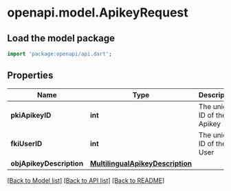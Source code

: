 # openapi.model.ApikeyRequest

## Load the model package
```dart
import 'package:openapi/api.dart';
```

## Properties
Name | Type | Description | Notes
------------ | ------------- | ------------- | -------------
**pkiApikeyID** | **int** | The unique ID of the Apikey | [optional] 
**fkiUserID** | **int** | The unique ID of the User | 
**objApikeyDescription** | [**MultilingualApikeyDescription**](MultilingualApikeyDescription.md) |  | 

[[Back to Model list]](../README.md#documentation-for-models) [[Back to API list]](../README.md#documentation-for-api-endpoints) [[Back to README]](../README.md)


